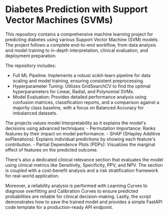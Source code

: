 # Diabetes Prediction with Support Vector Machines (SVMs) 
This repository contains a comprehensive machine learning project for predicting diabetes using various Support Vector Machine (SVM) models. The project follows a complete end-to-end workflow, from data analysis and model training to in-depth interpretation, clinical evaluation, and deployment preparation.

The repository includes: 

- Full ML Pipeline: Implements a robust scikit-learn pipeline for data scaling and model training, ensuring consistent preprocessing.
- Hyperparameter Tuning: Utilizes GridSearchCV to find the optimal hyperparameters for Linear, Radial, and Polynomial SVMs.
- Model Evaluation: Provides detailed performance analysis using confusion matrices, classification reports, and a comparison against a majority class baseline, with a focus on     Balanced Accuracy for imbalanced datasets.

The projects values model Interpretability as it explains the model's decisions using advanced techniques:
    - Permutation Importance: Ranks features by their impact on model performance.
    - SHAP (SHapley Additive exPlanations): Explains individual predictions by showing each feature's contribution.
    - Partial Dependence Plots (PDPs): Visualizes the marginal effect of features on the predicted outcome.

There's also a dedicated clinical relevance section that evaluates the model using clinical metrics like Sensitivity, Specificity, PPV, and NPV. The section is coupled with a cost-benefit analysis and a risk stratification framework for real-world application.

Moreover, a reliability analysis is performed with Learning Curves to diagnose overfitting and Calibration Curves to ensure predicted probabilities are reliable for clinical decision-making. Lastly, the script demonstrates how to save the trained model and provides a simple FastAPI code template for a production-ready API endpoint.
